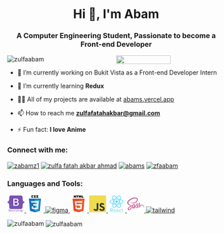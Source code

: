 <h1 align="center">Hi 👋, I'm Abam</h1>
<h3 align="center">A Computer Engineering Student, Passionate to become a Front-end Developer</h3>

<img align="right" width="50%" height="50%" src="https://user-images.githubusercontent.com/63113235/141676567-28c3257c-2894-4887-b9d4-3c3ede11ca64.gif">

<p align="left"> <img src="https://komarev.com/ghpvc/?username=zulfaabam&label=Profile%20views&color=0e75b6&style=flat" alt="zulfaabam" /> </p>

- 🔭 I’m currently working on Bukit Vista as a Front-end Developer Intern 

- 🌱 I’m currently learning **Redux**

- 👨‍💻 All of my projects are available at [abams.vercel.app](https://abams.vercel.app/)

- 📫 How to reach me **zulfafatahakbar@gmail.com**

- ⚡ Fun fact: **I love Anime**

<h3 align="left">Connect with me:</h3>
<p align="left">
<a href="https://twitter.com/zabamz1" target="blank"><img align="center" src="https://raw.githubusercontent.com/rahuldkjain/github-profile-readme-generator/master/src/images/icons/Social/twitter.svg" alt="zabamz1" height="30" width="40" /></a>
<a href="https://linkedin.com/in/zulfa-fatah-akbar-ahmad" target="blank"><img align="center" src="https://raw.githubusercontent.com/rahuldkjain/github-profile-readme-generator/master/src/images/icons/Social/linked-in-alt.svg" alt="zulfa fatah akbar ahmad" height="30" width="40" /></a>
<a href="https://fb.com/zulfafatah.akbarahmad" target="blank"><img align="center" src="https://raw.githubusercontent.com/rahuldkjain/github-profile-readme-generator/master/src/images/icons/Social/facebook.svg" alt="abams" height="30" width="40" /></a>
<a href="https://instagram.com/zfaabam" target="blank"><img align="center" src="https://raw.githubusercontent.com/rahuldkjain/github-profile-readme-generator/master/src/images/icons/Social/instagram.svg" alt="zfaabam" height="30" width="40" /></a>
</p>

<h3 align="left">Languages and Tools:</h3>
<p align="left"> <a href="https://getbootstrap.com" target="_blank"> <img src="https://raw.githubusercontent.com/devicons/devicon/master/icons/bootstrap/bootstrap-plain-wordmark.svg" alt="bootstrap" width="40" height="40"/> </a> <a href="https://www.w3schools.com/css/" target="_blank"> <img src="https://raw.githubusercontent.com/devicons/devicon/master/icons/css3/css3-original-wordmark.svg" alt="css3" width="40" height="40"/> </a> <a href="https://www.figma.com/" target="_blank"> <img src="https://www.vectorlogo.zone/logos/figma/figma-icon.svg" alt="figma" width="40" height="40"/> </a> <a href="https://www.w3.org/html/" target="_blank"> <img src="https://raw.githubusercontent.com/devicons/devicon/master/icons/html5/html5-original-wordmark.svg" alt="html5" width="40" height="40"/> </a> <a href="https://developer.mozilla.org/en-US/docs/Web/JavaScript" target="_blank"> <img src="https://raw.githubusercontent.com/devicons/devicon/master/icons/javascript/javascript-original.svg" alt="javascript" width="40" height="40"/> </a> <a href="https://reactjs.org/" target="_blank"> <img src="https://raw.githubusercontent.com/devicons/devicon/master/icons/react/react-original-wordmark.svg" alt="react" width="40" height="40"/> </a> <a href="https://sass-lang.com" target="_blank"> <img src="https://raw.githubusercontent.com/devicons/devicon/master/icons/sass/sass-original.svg" alt="sass" width="40" height="40"/> </a> <a href="https://tailwindcss.com/" target="_blank"> <img src="https://www.vectorlogo.zone/logos/tailwindcss/tailwindcss-icon.svg" alt="tailwind" width="40" height="40"/> </a> </p>

<p><img align="left" src="https://github-readme-stats.vercel.app/api/top-langs?username=zulfaabam&show_icons=true&locale=en&layout=compact" alt="zulfaabam" /></p>

<p>&nbsp;<img align="center" src="https://github-readme-stats.vercel.app/api?username=zulfaabam&show_icons=true&locale=en" alt="zulfaabam" /></p>

